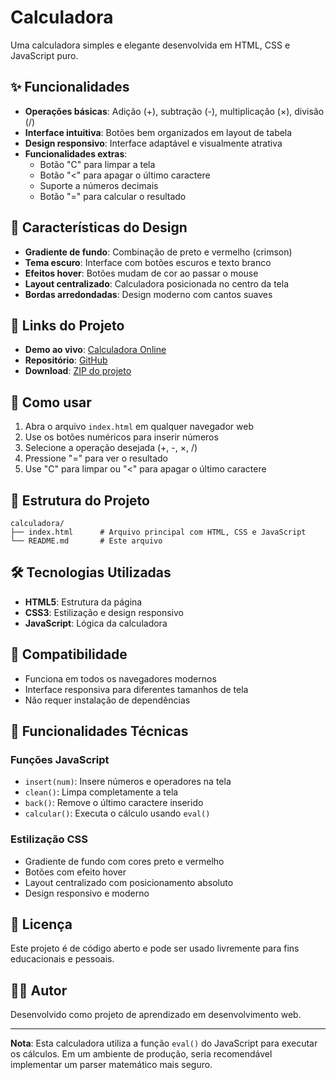 # Calculadora

Uma calculadora simples e elegante desenvolvida em HTML, CSS e JavaScript puro.


## ✨ Funcionalidades

- **Operações básicas**: Adição (+), subtração (-), multiplicação (×), divisão (/)
- **Interface intuitiva**: Botões bem organizados em layout de tabela
- **Design responsivo**: Interface adaptável e visualmente atrativa
- **Funcionalidades extras**:
  - Botão "C" para limpar a tela
  - Botão "<" para apagar o último caractere
  - Suporte a números decimais
  - Botão "=" para calcular o resultado

## 🎨 Características do Design

- **Gradiente de fundo**: Combinação de preto e vermelho (crimson)
- **Tema escuro**: Interface com botões escuros e texto branco
- **Efeitos hover**: Botões mudam de cor ao passar o mouse
- **Layout centralizado**: Calculadora posicionada no centro da tela
- **Bordas arredondadas**: Design moderno com cantos suaves

## 🔗 Links do Projeto

- **Demo ao vivo**: [Calculadora Online](https://calculadoraresponsiva.netlify.app/)
- **Repositório**: [GitHub](https://github.com/richardmoraessouza/calculadora)
- **Download**: [ZIP do projeto](https://github.com/seu-usuario/calculadora/archive/main.zip)

## 🚀 Como usar

1. Abra o arquivo `index.html` em qualquer navegador web
2. Use os botões numéricos para inserir números
3. Selecione a operação desejada (+, -, ×, /)
4. Pressione "=" para ver o resultado
5. Use "C" para limpar ou "<" para apagar o último caractere

## 📁 Estrutura do Projeto

```
calculadora/
├── index.html      # Arquivo principal com HTML, CSS e JavaScript
└── README.md       # Este arquivo
```

## 🛠️ Tecnologias Utilizadas

- **HTML5**: Estrutura da página
- **CSS3**: Estilização e design responsivo
- **JavaScript**: Lógica da calculadora

## 📱 Compatibilidade

- Funciona em todos os navegadores modernos
- Interface responsiva para diferentes tamanhos de tela
- Não requer instalação de dependências

## 🔧 Funcionalidades Técnicas

### Funções JavaScript

- `insert(num)`: Insere números e operadores na tela
- `clean()`: Limpa completamente a tela
- `back()`: Remove o último caractere inserido
- `calcular()`: Executa o cálculo usando `eval()`

### Estilização CSS

- Gradiente de fundo com cores preto e vermelho
- Botões com efeito hover
- Layout centralizado com posicionamento absoluto
- Design responsivo e moderno

## 📝 Licença

Este projeto é de código aberto e pode ser usado livremente para fins educacionais e pessoais.

## 👨‍💻 Autor

Desenvolvido como projeto de aprendizado em desenvolvimento web.

---

**Nota**: Esta calculadora utiliza a função `eval()` do JavaScript para executar os cálculos. Em um ambiente de produção, seria recomendável implementar um parser matemático mais seguro.
